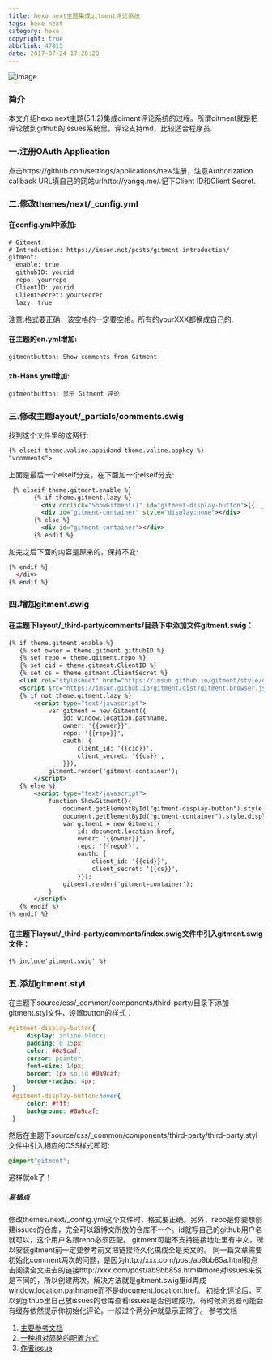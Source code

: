 ```yaml
---
title: hexo next主题集成gitment评论系统
tags: hexo next
category: hexo
copyright: true
abbrlink: 47815
date: 2017-07-24 17:28:28
---
```

![image](http://ovi3ob9p4.bkt.clouddn.com/TIETU/CT0041.jpg)

### 简介
本文介绍hexo next主题(5.1.2)集成giment评论系统的过程。所谓gitment就是把评论放到github的issues系统里，评论支持md，比较适合程序员.

<!--more-->
### 一.注册OAuth Application
点击https://github.com/settings/applications/new注册，注意Authorization callback URL填自己的网站urlhttp://yangq.me/.记下Client ID和Client Secret.
### 二.修改themes/next/_config.yml
#### 在config.yml中添加:

```xml
# Gitment
# Introduction: https://imsun.net/posts/gitment-introduction/
gitment:
  enable: true
  githubID: yourid
  repo: yourrepo
  ClientID: yourid
  ClientSecret: yoursecret
  lazy: true
```

注意:格式要正确，该空格的一定要空格。所有的yourXXX都换成自己的.
#### 在主题的en.yml增加:

```xml
gitmentbutton: Show comments from Gitment
```
#### zh-Hans.yml增加:

```xml
gitmentbutton: 显示 Gitment 评论
```

### 三.修改主题layout/_partials/comments.swig
找到这个文件里的这两行:

```xml
{% elseif theme.valine.appidand theme.valine.appkey %}      
"vcomments">
```

上面是最后一个elseif分支，在下面加一个elseif分支:

```xml
 {% elseif theme.gitment.enable %}
       {% if theme.gitment.lazy %}
         <div onclick="ShowGitment()" id="gitment-display-button">{{  __('gitmentbutton') }}</div>
         <div id="gitment-container" style="display:none"></div>
       {% else %}
         <div id="gitment-container"></div>
       {% endif %}
```

加完之后下面的内容是原来的，保持不变:

```xml
{% endif %}
  </div>
{% endif %}
```

### 四.增加gitment.swig
#### 在主题下layout/_third-party/comments/目录下中添加文件gitment.swig：

```xml
{% if theme.gitment.enable %}
   {% set owner = theme.gitment.githubID %}
   {% set repo = theme.gitment.repo %}
   {% set cid = theme.gitment.ClientID %}
   {% set cs = theme.gitment.ClientSecret %}
   <link rel="stylesheet" href="https://imsun.github.io/gitment/style/default.css">
   <script src="https://imsun.github.io/gitment/dist/gitment.browser.js"></script>
   {% if not theme.gitment.lazy %}
       <script type="text/javascript">
           var gitment = new Gitment({
               id: window.location.pathname, 
               owner: '{{owner}}',
               repo: '{{repo}}',
               oauth: {
                   client_id: '{{cid}}',
                   client_secret: '{{cs}}',
               }});
           gitment.render('gitment-container');
       </script>
   {% else %}
       <script type="text/javascript">
           function ShowGitment(){
               document.getElementById("gitment-display-button").style.display = "none";
               document.getElementById("gitment-container").style.display = "block";
               var gitment = new Gitment({
                   id: document.location.href, 
                   owner: '{{owner}}',
                   repo: '{{repo}}',
                   oauth: {
                       client_id: '{{cid}}',
                       client_secret: '{{cs}}',
                   }});
               gitment.render('gitment-container');
           }
       </script>
   {% endif %}
{% endif %}
```

#### 在主题下layout/_third-party/comments/index.swig文件中引入gitment.swig文件：

```xml
{% include'gitment.swig' %}
```

### 五.添加gitment.styl
在主题下source/css/_common/components/third-party/目录下添加gitment.styl文件，设置button的样式：

```css
#gitment-display-button{
     display: inline-block;
     padding: 0 15px;
     color: #0a9caf;
     cursor: pointer;
     font-size: 14px;
     border: 1px solid #0a9caf;
     border-radius: 4px;
 }
 #gitment-display-button:hover{
     color: #fff;
     background: #0a9caf;
 }
```

然后在主题下source/css/_common/components/third-party/third-party.styl文件中引入相应的CSS样式即可:

```css
@import"gitment";
```

这样就ok了！
##### 易错点
修改themes/next/_config.yml这个文件时，格式要正确。另外，repo是你要想创建issues的仓库，完全可以跟博文所放的仓库不一个。id就写自己的github用户名就可以，这个用户名跟repo必须匹配。
gitment可能不支持链接地址里有中文，所以安装gitment前一定要参考前文把链接持久化搞成全是英文的。
同一篇文章需要初始化comment两次的问题，是因为http://xxx.com/post/ab9bb85a.html和点击阅读全文进去的链接http://xxx.com/post/ab9bb85a.html#more对issues来说是不同的，所以创建两次。解决方法就是gitment.swig里id弄成window.location.pathname而不是document.location.href。
初始化评论后，可以到github里自己放issues的仓库查看issues是否创建成功，有时候浏览器可能会有缓存依然提示你初始化评论。一般过个两分钟就显示正常了。
参考文档
1. [主要参考文档](http://www.jianshu.com/p/10134c474991)
2. [一种相对简略的配置方式](https://meesong.github.io/StaticBlog/2017/NexT+Gitment/)
3. [作者issue](https://github.com/imsun/gitment/issues)
